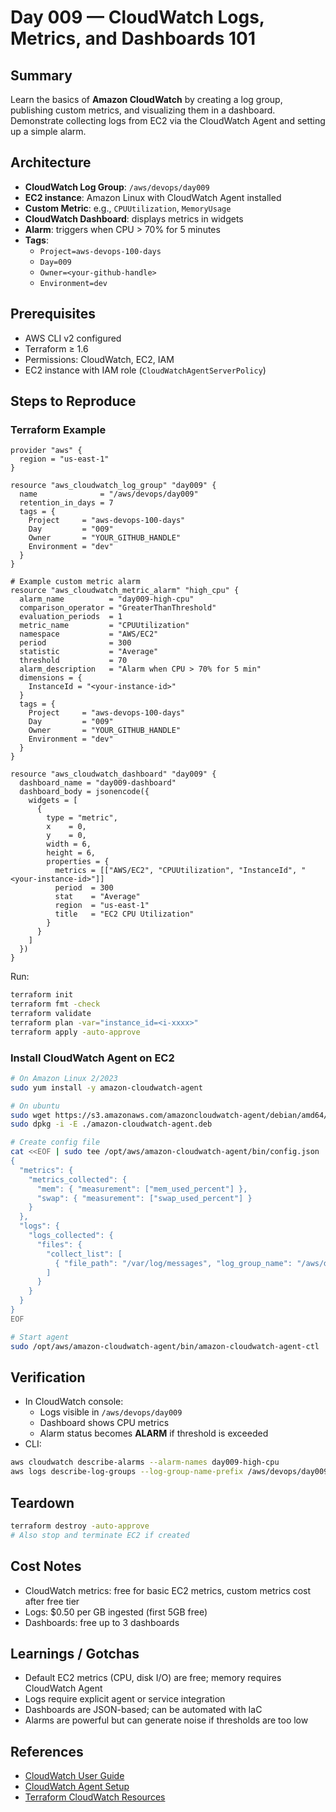 # Day 009 — CloudWatch Logs, Metrics, and Dashboards 101

## Summary
Learn the basics of **Amazon CloudWatch** by creating a log group, publishing custom metrics, and visualizing them in a dashboard. Demonstrate collecting logs from EC2 via the CloudWatch Agent and setting up a simple alarm.

## Architecture
- **CloudWatch Log Group**: `/aws/devops/day009`
- **EC2 instance**: Amazon Linux with CloudWatch Agent installed
- **Custom Metric**: e.g., `CPUUtilization`, `MemoryUsage`
- **CloudWatch Dashboard**: displays metrics in widgets
- **Alarm**: triggers when CPU > 70% for 5 minutes
- **Tags**:
  - `Project=aws-devops-100-days`
  - `Day=009`
  - `Owner=<your-github-handle>`
  - `Environment=dev`

## Prerequisites
- AWS CLI v2 configured
- Terraform ≥ 1.6
- Permissions: CloudWatch, EC2, IAM
- EC2 instance with IAM role (`CloudWatchAgentServerPolicy`)

## Steps to Reproduce

### Terraform Example
```hcl
provider "aws" {
  region = "us-east-1"
}

resource "aws_cloudwatch_log_group" "day009" {
  name              = "/aws/devops/day009"
  retention_in_days = 7
  tags = {
    Project     = "aws-devops-100-days"
    Day         = "009"
    Owner       = "YOUR_GITHUB_HANDLE"
    Environment = "dev"
  }
}

# Example custom metric alarm
resource "aws_cloudwatch_metric_alarm" "high_cpu" {
  alarm_name          = "day009-high-cpu"
  comparison_operator = "GreaterThanThreshold"
  evaluation_periods  = 1
  metric_name         = "CPUUtilization"
  namespace           = "AWS/EC2"
  period              = 300
  statistic           = "Average"
  threshold           = 70
  alarm_description   = "Alarm when CPU > 70% for 5 min"
  dimensions = {
    InstanceId = "<your-instance-id>"
  }
  tags = {
    Project     = "aws-devops-100-days"
    Day         = "009"
    Owner       = "YOUR_GITHUB_HANDLE"
    Environment = "dev"
  }
}

resource "aws_cloudwatch_dashboard" "day009" {
  dashboard_name = "day009-dashboard"
  dashboard_body = jsonencode({
    widgets = [
      {
        type = "metric",
        x    = 0,
        y    = 0,
        width = 6,
        height = 6,
        properties = {
          metrics = [["AWS/EC2", "CPUUtilization", "InstanceId", "<your-instance-id>"]]
          period  = 300
          stat    = "Average"
          region  = "us-east-1"
          title   = "EC2 CPU Utilization"
        }
      }
    ]
  })
}
```

Run:
```bash
terraform init
terraform fmt -check
terraform validate
terraform plan -var="instance_id=<i-xxxx>"
terraform apply -auto-approve
```

### Install CloudWatch Agent on EC2
```bash
# On Amazon Linux 2/2023
sudo yum install -y amazon-cloudwatch-agent

# On ubuntu
sudo wget https://s3.amazonaws.com/amazoncloudwatch-agent/debian/amd64/latest/amazon-cloudwatch-agent.deb
sudo dpkg -i -E ./amazon-cloudwatch-agent.deb

# Create config file
cat <<EOF | sudo tee /opt/aws/amazon-cloudwatch-agent/bin/config.json
{
  "metrics": {
    "metrics_collected": {
      "mem": { "measurement": ["mem_used_percent"] },
      "swap": { "measurement": ["swap_used_percent"] }
    }
  },
  "logs": {
    "logs_collected": {
      "files": {
        "collect_list": [
          { "file_path": "/var/log/messages", "log_group_name": "/aws/devops/day009", "log_stream_name": "{instance_id}" }
        ]
      }
    }
  }
}
EOF

# Start agent
sudo /opt/aws/amazon-cloudwatch-agent/bin/amazon-cloudwatch-agent-ctl   -a fetch-config -m ec2 -c file:/opt/aws/amazon-cloudwatch-agent/bin/config.json -s
```

## Verification
- In CloudWatch console:
  - Logs visible in `/aws/devops/day009`
  - Dashboard shows CPU metrics
  - Alarm status becomes **ALARM** if threshold is exceeded
- CLI:
```bash
aws cloudwatch describe-alarms --alarm-names day009-high-cpu
aws logs describe-log-groups --log-group-name-prefix /aws/devops/day009
```

## Teardown
```bash
terraform destroy -auto-approve
# Also stop and terminate EC2 if created
```

## Cost Notes
- CloudWatch metrics: free for basic EC2 metrics, custom metrics cost after free tier
- Logs: $0.50 per GB ingested (first 5GB free)
- Dashboards: free up to 3 dashboards

## Learnings / Gotchas
- Default EC2 metrics (CPU, disk I/O) are free; memory requires CloudWatch Agent
- Logs require explicit agent or service integration
- Dashboards are JSON-based; can be automated with IaC
- Alarms are powerful but can generate noise if thresholds are too low

## References
- [CloudWatch User Guide](https://docs.aws.amazon.com/AmazonCloudWatch/latest/monitoring/WhatIsCloudWatch.html)
- [CloudWatch Agent Setup](https://docs.aws.amazon.com/AmazonCloudWatch/latest/monitoring/Install-CloudWatch-Agent.html)
- [Terraform CloudWatch Resources](https://registry.terraform.io/providers/hashicorp/aws/latest/docs/resources/cloudwatch_log_group)
